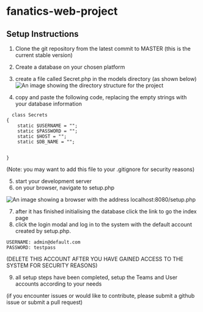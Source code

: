 # fanatics-web-project

## Setup Instructions
1. Clone the git repository from the latest commit to MASTER (this is the current stable version)
2. Create a database on your chosen platform
3. create a file called Secret.php in the models directory (as shown below)
![An image showing the directory structure for the project](https://i.gyazo.com/a58693ba4c2fc442cd5a12ccf59ba2e4.png)


4. copy and paste the following code, replacing the empty strings with your database information

```
  class Secrets
{
    static $USERNAME = "";
    static $PASSWORD = "";
    static $HOST = "";
    static $DB_NAME = "";


}
  ```
(Note: you may want to add this file to your .gitignore for security reasons)
  
5. start your development server
6. on your browser, navigate to setup.php

![An image showing a browser with the address localhost:8080/setup.php](https://i.gyazo.com/a49cc5a4eeeae82015f032982e330d38.png)

7. after it has finished initialising the database click the link to go the index page
8. click the login modal and log in to the system with the default account created by setup.php.
```
USERNAME: admin@default.com 
PASSWORD: testpass
```
(DELETE THIS ACCOUNT AFTER YOU HAVE GAINED ACCESS TO THE SYSTEM FOR SECURITY REASONS)

9. all setup steps have been completed, setup the Teams and User accounts according to your needs

(if you encounter issues or would like to contribute, please submit a github issue or submit a pull request)
